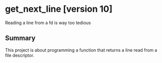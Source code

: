 # get_next_line [version 10]
Reading a line from a fd is way too tedious

## Summary
This project is about programming a function that returns a line read from a
file descriptor.
